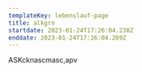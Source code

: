 ```yaml
---
templateKey: lebenslauf-page
title: alkgrn
startdate: 2023-01-24T17:26:04.238Z
enddate: 2023-01-24T17:26:04.269Z
---
```

ASKcknascmasc,apv